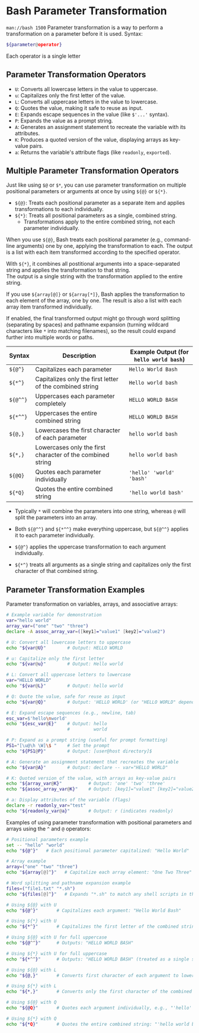 
# Bash Parameter Transformation
`man://bash 1500`
Parameter transformation is a way to perform a transformation on a parameter before it is used.
Syntax:
```bash
${parameter@operator}
```
Each operator is a single letter

## Parameter Transformation Operators
* `U`: Converts all lowercase letters in the value to uppercase.
* `u`: Capitalizes only the first letter of the value.
* `L`: Converts all uppercase letters in the value to lowercase.
* `Q`: Quotes the value, making it safe to reuse as input.
* `E`: Expands escape sequences in the value (like `$'...'` syntax).
* `P`: Expands the value as a prompt string.
* `A`: Generates an assignment statement to recreate the variable with its attributes.
* `K`: Produces a quoted version of the value, displaying arrays as key-value pairs.
* `a`: Returns the variable's attribute flags (like `readonly`, `exported`).


## Multiple Parameter Transformation Operators
Just like using `$@` or `$*`, you can use parameter transformation on multiple 
positional parameters or arguments at once by using `${@}` or `${*}`.  

* `${@}`: Treats each positional parameter as a separate item and applies transformations to each individually.
* `${*}`: Treats all positional parameters as a single, combined string. 
    * Transformations apply to the entire combined string, not each parameter individually.

When you use `${@}`, Bash treats each positional parameter (e.g., command-line 
arguments) one by one, applying the transformation to each.
The output is a list with each item transformed according to the specified operator.

With `${*}`, it combines all postitional arguments into a
space-separated string and applies the transformation to that string.  
The output is a single string with the transformation applied to the entire string.  


If you use `${array[@]}` or `${array[*]}`, Bash applies the transformation to each element of the array, one by one. The result is also a list with each array item transformed individually.

If enabled, the final transformed output might go through word splitting (separating by spaces) 
and pathname expansion (turning wildcard characters like `*` into matching filenames),
so the result could expand further into multiple words or paths.  


| Syntax       | Description           | Example Output (for `hello world bash`)   |
|--------------|-------------------------------------------------|--------------------
| `${@^}` | Capitalizes each parameter                            | `Hello World Bash`
| `${*^}` | Capitalizes only the first letter of the combined string | `Hello world bash`
| `${@^^}`| Uppercases each parameter completely                  | `HELLO WORLD BASH`
| `${*^^}`| Uppercases the entire combined string                 | `HELLO WORLD BASH`
| `${@,}` | Lowercases the first character of each parameter      | `hello world bash`
| `${*,}` | Lowercases only the first character of the combined string | `hello world bash`
| `${@Q}` | Quotes each parameter individually                    | `'hello' 'world' 'bash'`
| `${*Q}` | Quotes the entire combined string                     | `'hello world bash'`

* Typically `*` will combine the parameters into one string, whereas `@` will split the parameters into an array.  

* Both `${@^^}` and `${*^^}` make everything uppercase, but `${@^^}` applies it to each parameter individually.
* `${@^}` applies the uppercase transformation to each argument individually.
* `${*^}` treats all arguments as a single string and capitalizes only the first character of that combined string.

## Parameter Transformation Examples  

Parameter transformation on variables, arrays, and associative arrays:
```bash
# Example variable for demonstration
var="hello world"
array_var=("one" "two" "three")
declare -A assoc_array_var=([key1]="value1" [key2]="value2")

# U: Convert all lowercase letters to uppercase
echo "${var@U}"        # Output: HELLO WORLD

# u: Capitalize only the first letter
echo "${var@u}"        # Output: Hello world

# L: Convert all uppercase letters to lowercase
var="HELLO WORLD"
echo "${var@L}"        # Output: hello world

# Q: Quote the value, safe for reuse as input
echo "${var@Q}"        # Output: 'HELLO WORLD' (or "HELLO WORLD" depending on context)

# E: Expand escape sequences (e.g., newline, tab)
esc_var=$'hello\nworld'
echo "${esc_var@E}"    # Output: hello
                       #         world

# P: Expand as a prompt string (useful for prompt formatting)
PS1="[\u@\h \W]\$ "    # Set the prompt
echo "${PS1@P}"        # Output: [user@host directory]$

# A: Generate an assignment statement that recreates the variable
echo "${var@A}"        # Output: declare -- var="HELLO WORLD"

# K: Quoted version of the value, with arrays as key-value pairs
echo "${array_var@K}"          # Output: 'one' 'two' 'three'
echo "${assoc_array_var@K}"    # Output: [key1]="value1" [key2]="value2"

# a: Display attributes of the variable (flags)
declare -r readonly_var="test"
echo "${readonly_var@a}"       # Output: r (indicates readonly)
```

Examples of using parameter transformation with positional parameters and arrays
using the `^` and `@` operators:
```bash
# Positional parameters example
set -- "hello" "world"
echo "${@^}"   # Each positional parameter capitalized: "Hello World"

# Array example
array=("one" "two" "three")
echo "${array[@]^}"   # Capitalize each array element: "One Two Three"

# Word splitting and pathname expansion example
files=("file1.txt" "*.sh")
echo "${files[@]^}"   # Expands "*.sh" to match any shell scripts in the directory

# Using ${@} with U
echo "${@^}"       # Capitalizes each argument: "Hello World Bash"

# Using ${*} with U
echo "${*^}"       # Capitalizes the first letter of the combined string: "Hello world bash"

# Using ${@} with U for full uppercase
echo "${@^^}"      # Outputs: "HELLO WORLD BASH"

# Using ${*} with U for full uppercase
echo "${*^^}"      # Outputs: "HELLO WORLD BASH" (treated as a single string but still fully uppercase)

# Using ${@} with L
echo "${@,}"       # Converts first character of each argument to lowercase

# Using ${*} with L
echo "${*,}"       # Converts only the first character of the combined string to lowercase

# Using ${@} with Q
echo "${@Q}"       # Quotes each argument individually, e.g., "'hello' 'world' 'bash'"

# Using ${*} with Q
echo "${*Q}"       # Quotes the entire combined string: "'hello world bash'"

```

